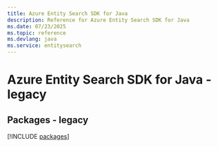 ```yaml
---
title: Azure Entity Search SDK for Java
description: Reference for Azure Entity Search SDK for Java
ms.date: 07/23/2025
ms.topic: reference
ms.devlang: java
ms.service: entitysearch
---
```

# Azure Entity Search SDK for Java - legacy
## Packages - legacy
[!INCLUDE [packages](entity-search-index.md)]